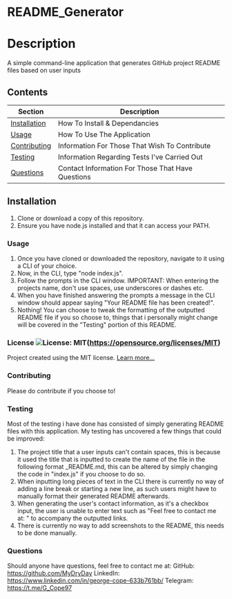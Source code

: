 # README_Generator

  # Description
  A simple command-line application that generates GitHub project README files based on user inputs

  ## Contents
  Section                       | Description
  ----------------------------- | --------------------------------------------------
  [Installation](#Installation) | How To Install & Dependancies
  [Usage](#Usage)               | How To Use The Application
  [Contributing](#Contributing) | Information For Those That Wish To Contribute
  [Testing](#Testing)           | Information Regarding Tests I've Carried Out
  [Questions](#Questions)       | Contact Information For Those That Have Questions

  ## Installation
  1. Clone or download a copy of this repository.
  2. Ensure you have node.js installed and that it can access your PATH. 

  ### Usage
  1. Once you have cloned or downloaded the repository, navigate to it using a CLI of your choice.
  2. Now, in the CLI, type "node index.js".
  3. Follow the prompts in the CLI window. IMPORTANT: When entering the projects name, don't use spaces, use underscores or dashes etc.
  4. When you have finished answering the prompts a message in the CLI window should appear saying "Your README file has been created!".
  5. Nothing! You can choose to tweak the formatting of the outputted README file if you so choose to, things that i personally might change will be covered in the "Testing"          portion of this README.

  ### License ![License: MIT](https://img.shields.io/badge/License-MIT-yellow.svg)(https://opensource.org/licenses/MIT) 
 
  Project created using the MIT license.
  [Learn more...](https://opensource.org/licenses/MIT)

  ### Contributing
  Please do contribute if you choose to!

  ### Testing
  Most of the testing i have done has consisted of simply generating README files with this application.
  My testing has uncovered a few things that could be improved: 
  1. The project title that a user inputs can't contain spaces, this is because it used the title that is inputted to create the name of the file in the following format              <ProjectTitle>_README.md, this can be altered by simply changing the code in "index.js" if you choose to do so.
  2. When inputting long pieces of text in the CLI there is currently no way of adding a line break or starting a new line, as such users might have to manually format their          generated README afterwards. 
  3. When generating the user's contact information, as it's a checkbox input, the user is unable to enter text such as "Feel free to contact me at: " to accompany the outputted      links.
  4. There is currently no way to add screenshots to the README, this needs to be done manually.

  ### Questions
  Should anyone have questions, feel free to contact me at: 
  GitHub: https://github.com/MyDryDay
  LinkedIn: https://www.linkedin.com/in/george-cope-633b761bb/
  Telegram: https://t.me/G_Cope97
